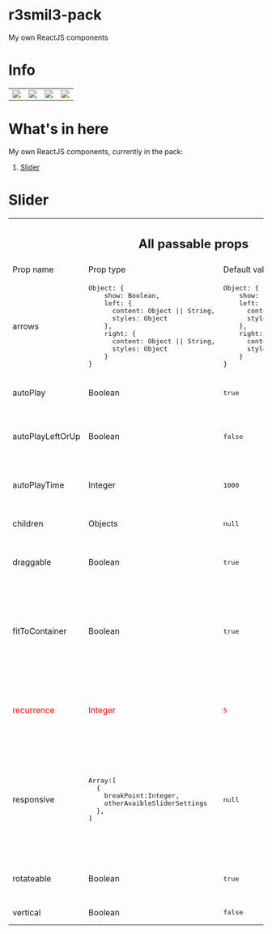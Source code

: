 # r3smil3-pack

My own ReactJS components

<h1>Info</h1>
<table>
<tr>
<td>
<img src="https://img.shields.io/github/issues/AlbertZawadzki/r3smil3-pack">
</td>
<td>
<img src="https://img.shields.io/github/forks/AlbertZawadzki/r3smil3-pack">
</td>
<td>
<img src="https://img.shields.io/github/stars/AlbertZawadzki/r3smil3-pack">
</td>
<td>
<img src="https://img.shields.io/github/license/AlbertZawadzki/r3smil3-pack">
</td>
</tr>
</table>
<h1>What's in here</h1>
My own ReactJS components, currently in the pack:<br/>
<ol><li><a href="#slider">Slider</a></li></ol>

<h1 id="slider">Slider</h1>

<table>
<tr>
  <td colspan='4'>
    <h2 style="text-align:center">
      All passable props
    </h2>
  </td>
</tr>
  <tr>
    <td>
      Prop name
    </td>
    <td>
      Prop type
    </td>
    <td>
      Default value
    </td>
    <td>
      Description
    </td>
  </tr>
  <tr>
    <td>
      arrows
    </td>
    <td>
    <pre>Object: {
    show: Boolean,
    left: {
      content: Object || String,
      styles: Object
    },
    right: {
      content: Object || String,
      styles: Object
    }
}</pre>
    </td>
    <td>
      <pre>Object: {
    show: true,
    left: {
      content: "Left",
      styles: {}
    },
    right: {
      content: "Right",
      styles: {}
    }
}</pre>
    </td>
    <td>
      Sets styling and content of arrows
    </td>
  </tr>
  <tr>
    <td>
      autoPlay
    </td>
    <td>
      Boolean
    </td>
    <td>
      <pre>true</pre>
    </td>
    <td>
     SLider autoslide changing
    </td>
  </tr>
  <tr>
    <td>
      autoPlayLeftOrUp
    </td>
    <td>
    Boolean
    </td>
    <td><pre>false</pre>
    </td>
    <td>
     Autosliding up (if slider is vertical) or left (if slider is horizontal)
    </td>
  </tr>
  <tr>
    <td>
      autoPlayTime
    </td>
    <td>
    Integer
    </td>
    <td><pre>1000</pre>
    </td>
    <td>
     How often the slides will be autochanging
    </td>
  </tr>
   <tr>
    <td>
      children
    </td>
    <td>
     Objects
    </td>
    <td><pre>null</pre>
    </td>
    <td>
     What will be displayed as slides
    </td>
  </tr>
   <tr>
    <td>
      draggable
    </td>
    <td>
     Boolean
    </td>
    <td><pre>true</pre>
    </td>
    <td>
     Sets if slider should react on touching and dragging
    </td>
  </tr>
   <tr>
    <td>
      fitToContainer
    </td>
    <td>
     Boolean
    </td>
    <td><pre>true</pre>
    </td>
    <td>
     Sets sliders width and height to 100% of sliders wrapper and hides everything outside of it
    </td>
  </tr>
   <tr style="color:red;">
    <td>
      recurrence
    </td>
    <td>
     Integer
    </td>
    <td><pre>5</pre>
    </td>
    <td>
     Not avaible yet.
     Sets how many times all slider items should repeat.
    </td>
  </tr>
  <tr>
    <td>
      responsive
    </td>
    <td><pre>Array:[
  {
    breakPoint:Integer,
    otherAvaibleSliderSettings
  },
]</pre>
    </td>
    <td><pre>null</pre>
    </td>
    <td>
     Sets breakpoints to change settings dependlingly on siteHeight (if slider is vertical) or siteWidth (if slider is horizontal)
    </td>
  </tr>
   <tr>
    <td>
      rotateable
    </td>
    <td>
     Boolean
    </td>
    <td><pre>true</pre>
    </td>
    <td>
     Sets if slider should be infinitly rotating
    </td>
  </tr>
   <tr>
    <td>
      vertical
    </td>
    <td>
     Boolean
    </td>
    <td><pre>false</pre>
    </td>
    <td>
     Sets slides vertically
    </td>
  </tr>
</table>
